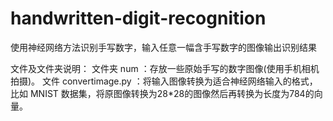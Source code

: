 # handwritten-digit-recognition
使用神经网络方法识别手写数字，输入任意一幅含手写数字的图像输出识别结果

文件及文件夹说明：
文件夹 num ：存放一些原始手写的数字图像(使用手机相机拍摄)。
文件 convertimage.py ：将输入图像转换为适合神经网络输入的格式，比如 MNIST 数据集，将原图像转换为28*28的图像然后再转换为长度为784的向量。
